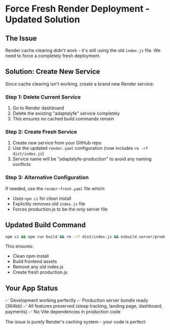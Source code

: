 # Force Fresh Render Deployment - Updated Solution

## The Issue
Render cache clearing didn't work - it's still using the old `index.js` file. We need to force a completely fresh deployment.

## Solution: Create New Service

Since cache clearing isn't working, create a brand new Render service:

### Step 1: Delete Current Service
1. Go to Render dashboard
2. Delete the existing "adaptalyfe" service completely
3. This ensures no cached build commands remain

### Step 2: Create Fresh Service
1. Create new service from your GitHub repo
2. Use the updated `render.yaml` configuration (now includes `rm -rf dist/index.js`)
3. Service name will be "adaptalyfe-production" to avoid any naming conflicts

### Step 3: Alternative Configuration
If needed, use the `render-fresh.yaml` file which:
- Uses `npm ci` for clean install
- Explicitly removes old `index.js` file
- Forces production.js to be the only server file

## Updated Build Command
```bash
npm ci && npm run build && rm -rf dist/index.js && esbuild server/production.ts --platform=node --packages=external --bundle --format=esm --outfile=dist/production.js
```

This ensures:
- Clean npm install
- Build frontend assets
- Remove any old index.js
- Create fresh production.js

## Your App Status
✅ Development working perfectly
✅ Production server bundle ready (364kb)
✅ All features preserved (sleep tracking, landing page, dashboard, payments)
✅ No Vite dependencies in production code

The issue is purely Render's caching system - your code is perfect.